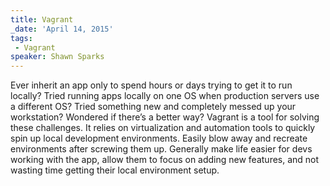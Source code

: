 ```yaml
---
title: Vagrant
_date: 'April 14, 2015'
tags:
 - Vagrant
speaker: Shawn Sparks
---
```


Ever inherit an app only to spend hours or days trying to get it to run
locally? Tried running apps locally on one OS when production servers use a
different OS? Tried something new and completely messed up your workstation?
Wondered if there’s a better way? Vagrant is a tool for solving these
challenges. It relies on virtualization and automation tools to quickly spin
up local development environments. Easily blow away and recreate environments
after screwing them up. Generally make life easier for devs working with the
app, allow them to focus on adding new features, and not wasting time getting
their local environment setup.
